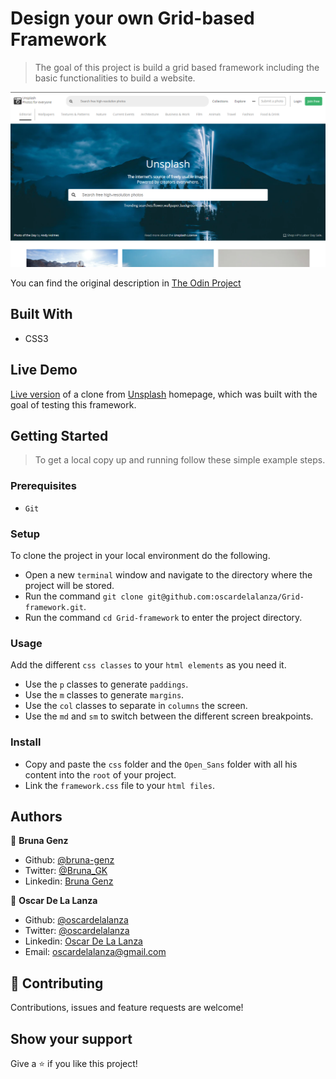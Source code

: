 # Design your own Grid-based Framework

> The goal of this project is build a grid based framework including the basic functionalities to build a website.

![screenshot](./screenshot.PNG)

You can find the original description in [The Odin Project](https://www.theodinproject.com/courses/html5-and-css3/lessons/design-your-own-grid-based-framework)

## Built With

- CSS3

## Live Demo

[Live version](https://rawcdn.githack.com/bruna-genz/unsplash-clone/81f9bb9b837b4dd78dc701ec332c15a17b626d6f/index.html) of a clone from [Unsplash](https://unsplash.com/) homepage, which was built with the goal of testing this framework.

## Getting Started

> To get a local copy up and running follow these simple example steps.

### Prerequisites

- `Git`

### Setup

To clone the project in your local environment do the following.

- Open a new `terminal` window and navigate to the directory where the project will be stored.
- Run the command `git clone git@github.com:oscardelalanza/Grid-framework.git`.
- Run the command `cd Grid-framework` to enter the project directory.

### Usage

Add the different `css classes` to your `html elements` as you need it. 

- Use the `p` classes to generate `paddings`.
- Use the `m` classes to generate `margins`.
- Use the `col` classes to separate in `columns` the screen.
- Use the `md` and `sm` to switch between the different screen breakpoints.

### Install

- Copy and paste the `css` folder  and the `Open_Sans` folder with all his content into the `root` of your project.
- Link the `framework.css` file to your `html files`.

## Authors

👤 **Bruna Genz**

- Github: [@bruna-genz](https://github.com/bruna-genz)
- Twitter: [@Bruna_GK](https://twitter.com/Bruna_GK)
- Linkedin: [Bruna Genz](https://www.linkedin.com/in/brunagenz/)

👤 **Oscar De La Lanza**

- Github: [@oscardelalanza](https://github.com/oscardelalanza)
- Twitter: [@oscardelalanza](https://twitter.com/oscardelalanza)
- Linkedin: [Oscar De La Lanza](https://linkedin.com/in/oscardelalanza)
- Email: oscardelalanza@gmail.com

## 🤝 Contributing

Contributions, issues and feature requests are welcome!

## Show your support

Give a ⭐️ if you like this project!
